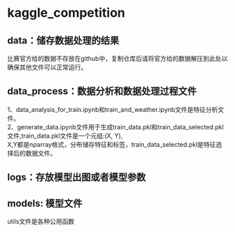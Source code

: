 # kaggle_competition
## data：储存数据处理的结果
比赛官方给的数据不存放在github中，复制仓库后请将官方给的数据解压到此处以确保其他文件可以正常运行。
## data_process：数据分析和数据处理过程文件
1、data_analysis_for_train.ipynb和train_and_weather.ipynb文件是特征分析文件。  
2、generate_data.ipynb文件用于生成train_data.pkl和train_data_selected.pkl文件,train_data.pkl文件是一个元组:(X, Y),  
X,Y都是nparray格式，分布储存特征和标签，train_data_selected.pkl是特征选择后的数据文件。
## logs：存放模型出图或者模型参数
## models: 模型文件
utils文件是各种公用函数